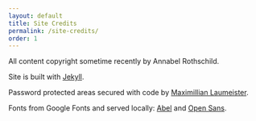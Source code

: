 ```yaml
---
layout: default
title: Site Credits
permalink: /site-credits/
order: 1
---
```


All content copyright sometime recently by Annabel Rothschild.

Site is built with [Jekyll](https://github.com/jekyll/jekyll).

Password protected areas secured with code by [Maximillian Laumeister](https://www.maxlaumeister.com).

Fonts from Google Fonts and served locally: [Abel](https://fonts.google.com/specimen/Abel) and [Open Sans](https://fonts.google.com/specimen/Open+Sans).

